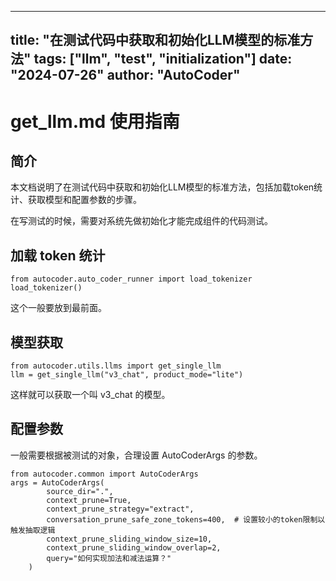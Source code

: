 
---
title: "在测试代码中获取和初始化LLM模型的标准方法"
tags: ["llm", "test", "initialization"]
date: "2024-07-26"
author: "AutoCoder"
---

# get_llm.md 使用指南
## 简介
本文档说明了在测试代码中获取和初始化LLM模型的标准方法，包括加载token统计、获取模型和配置参数的步骤。

在写测试的时候，需要对系统先做初始化才能完成组件的代码测试。

## 加载 token 统计

```
from autocoder.auto_coder_runner import load_tokenizer
load_tokenizer()
```

这个一般要放到最前面。

## 模型获取

```
from autocoder.utils.llms import get_single_llm
llm = get_single_llm("v3_chat", product_mode="lite")
```

这样就可以获取一个叫 v3_chat 的模型。

## 配置参数

一般需要根据被测试的对象，合理设置 AutoCoderArgs 的参数。


```
from autocoder.common import AutoCoderArgs
args = AutoCoderArgs(
        source_dir=".",
        context_prune=True,
        context_prune_strategy="extract",
        conversation_prune_safe_zone_tokens=400,  # 设置较小的token限制以触发抽取逻辑
        context_prune_sliding_window_size=10,
        context_prune_sliding_window_overlap=2,
        query="如何实现加法和减法运算？"
    )
```
